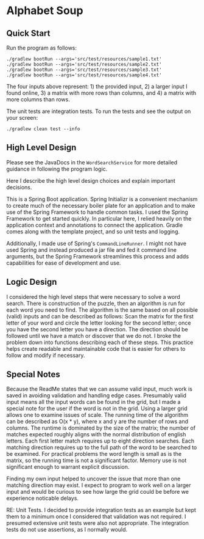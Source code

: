 # Alphabet Soup

## Quick Start

Run the program as follows:

```
./gradlew bootRun --args='src/test/resources/sample1.txt'
./gradlew bootRun --args='src/test/resources/sample2.txt'
./gradlew bootRun --args='src/test/resources/sample3.txt'
./gradlew bootRun --args='src/test/resources/sample4.txt'

```

The four inputs above represent: 1) the provided input, 2) a larger input I found online, 3) a matrix with more rows than columns, and 4)
a matrix with more columns than rows. 

The unit tests are integration tests. To run the tests and see the output on your screen:

```
./gradlew clean test --info
```

## High Level Design

Please see the JavaDocs in the `WordSearchService` for more detailed guidance in following the program logic. 

Here I describe the high level design choices and explain important decisions. 

This is a Spring Boot application. Spring Initializr is a convenient mechanism to create much of the necessary boiler plate for an application and to make use of the Spring Framework to handle common tasks. I used the Spring Framework to get started quickly. In particular here, I relied heavily on the application context and annotations to connect the application. Gradle comes along with the template project, and so unit tests and logging. 

Additionally, I made use of Spring's `CommandLineRunner`. I might not have used Spring and instead produced a jar file and fed it command line arguments, but the Spring Framework streamlines this process and adds capabilities for ease of development and use. 

## Logic Design

I considered the high level steps that were necessary to solve a word search. There is construction of the puzzle, then an algorithm is run for each word you need to find. The algorithm is the same based on all possible (valid) inputs and can be described as follows: Scan the matrix for the first letter of your word and circle the letter looking for the second letter; once you have the second letter you have a direction. The direction should be followed until we have a match or discover that we do not. I broke the problem down into functions describing each of these steps. This practice helps create readable and maintainable code that is easier for others to follow and modify if necessary. 

## Special Notes

Because the ReadMe states that we can assume valid input, much work is saved in avoiding validation and handling edge cases. Presumably valid input means all the input words can be found in the grid, but I made a special note for the user if the word is not in the grid. Using a larger grid allows one to examine issues of scale. The running time of the algorithm can be described as O(x * y), where x and y are the number of rows and columns. The runtime is dominated by the size of the matrix; the number of matches expected roughly aligns with the normal distribution of english letters. Each first letter match requires up to eight direction searches. Each matching direction requires up to the full path of the word to be searched to be examined. For practical problems the word length is small as is the matrix, so the running time is not a significant factor. Memory use is not significant enough to warrant explicit discussion. 

Finding my own input helped to uncover the issue that more than one matching direction may exist. I expect to program to work well on a larger input and would be curious to see how large the grid could be before we experience noticable delays. 

RE: Unit Tests. I decided to provide integration tests as an example but kept them to a minimum once I considered that validation was not required. I presumed extensive unit tests were also not appropriate. The integration tests do not use assertions, as I normally would.

